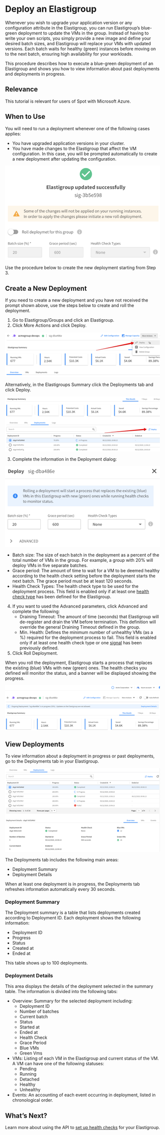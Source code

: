 # Deploy an Elastigroup

Whenever you wish to upgrade your application version or any configuration attribute in the Elastigroup, you can run Elastigroup’s blue-green deployment to update the VMs in the group.
Instead of having to write your own scripts, you simply provide a new image and define your desired batch sizes, and  Elastigroup will replace your VMs with updated versions. Each batch waits for healthy (green) instances before moving on to the next batch, ensuring high availability for your workloads.

This procedure describes how to execute a blue-green deployment of an Elastigroup and shows you how to view information about past deployments and deployments in progress.

## Relevance

This tutorial is relevant for users of Spot with Microsoft Azure.

## When to Use

You will need to run a deployment whenever one of the following cases applies:
* You have upgraded application versions in your cluster.
* You have made changes to the Elastigroup that affect the VM configuration. In this case, you will be prompted automatically to create a new deployment after updating the configuration.

<img src="/elastigroup/_media/tutorials-azure-deploy-eg-00.png" />

Use the procedure below to create the new deployment starting from Step 3.

## Create a New Deployment

If you need to create a new deployment and you have not received the prompt shown above, use the steps below to create and roll the deployment.
1. Go to Elastigroup/Groups and click an Elastigroup.
2. Click More Actions and click Deploy.

<img src="/elastigroup/_media/tutorials-azure-deploy-eg-01.png" />

   Alternatively, in the Elastigroups Summary click the Deployments tab and click Deploy.

<img src="/elastigroup/_media/tutorials-azure-deploy-eg-02.png" />

3. Complete the information in the Deployment dialog:

<img src="/elastigroup/_media/tutorials-azure-deploy-eg-03.png" />

   * Batch size: The size of each batch in the deployment as a percent of the total number of VMs in the group. For example, a group with 20% will deploy VMs in five separate batches.
   * Grace period: The amount of time to wait for a VM to be deemed healthy according to the health check setting before the deployment starts the next batch. The grace period must be at least 120 seconds.
   * Health Check Types: The health check type to be used for the deployment process. This field is enabled only if at least one [health check type](https://docs.spot.io/api/#operation/elastigroupAzureSpotVmsCreate) has been defined for the Elastigroup.
4. If you want to used the Advanced parameters, click Advanced and complete the following:
   * Draining Timeout: The amount of time (seconds) that Elastigroup will de-register and drain the VM before termination. This definition will override the general Draining Timeout defined in the group.
   * Min. Health: Defines the minimum number of unhealthy VMs (as a %) required for the deployment process to fail. This field is enabled only if at least one health check type or one [signal](https://docs.spot.io/api/#operation/elastigroupAzureSpotVmsCreateVMSignal) has been previously defined.
5. Click Roll Deployment.

When you roll the deployment, Elastigroup starts a process that replaces the existing (blue) VMs with new (green) ones. The health checks you defined will monitor the status, and a banner will be displayed showing the progress.

<img src="/elastigroup/_media/tutorials-azure-deploy-eg-03a.png" />

## View Deployments

To view information about a deployment in progress or past deployments, go to the Deployments tab in your Elastigroup.

<img src="/elastigroup/_media/tutorials-azure-deploy-eg-04.png" />

The Deployments tab includes the following main areas:
* Deployment Summary
* Deployment Details

When at least one deployment is in progress, the Deployments tab refreshes information automatically every 30 seconds.

### Deployment Summary

The Deployment summary is a table that lists deployments created according to Deployment ID. Each deployment shows the following information:
* Deployment ID
* Progress
* Status
* Created at
* Ended at

This table shows up to 100 deployments.

### Deployment Details

This area displays the details of the deployment selected in the summary table. The information is divided into the following tabs:
* Overview: Summary for the selected deployment including:
  * Deployment ID
  * Number of batches
  * Current batch
  * Status
  * Started at
  * Ended at
  * Health Check
  * Grace Period
  * Blue VMs
  * Green Vms
* VMs: Listing of each VM in the Elastigroup and current status of the VM. A VM can have one of the following statuses:
  * Pending
  * Running
  * Detached
  * Healthy
  * Unhealthy
* Events: An accounting of each event occurring in deployment, listed in chronological order.

## What’s Next?

Learn more about using the API to [set up health checks](https://docs.spot.io/api/#operation/elastigroupAzureSpotVmsCreate) for your Elastigroup.

